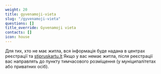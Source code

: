 ```yaml
---
weight: 20
title: gyvenamoji-vieta
slug: "/gyvenamoji-vieta"
questions: []
title_override: Gyvenamoji vieta
contacts: []
icon: house
---
```


Для тих, хто не має житла, вся інформація буде надана в центрах реєстрації та [stipruskartu.lt](https://stipruskartu.lt/) Якщо у вас немає житла, після реєстрації вас направлять до пункту тимчасового розміщення (у муніципалітетах або приватних осіб).
